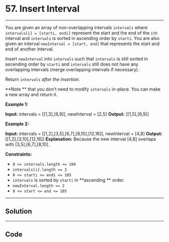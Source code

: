 # 57. Insert Interval

---

You are given an array of non-overlapping intervals `intervals` where `intervals[i] = [starti, endi]` represent the start and the end of the `ith` interval and `intervals` is sorted in ascending order by `starti`. You are also given an interval `newInterval = [start, end]` that represents the start and end of another interval.

Insert `newInterval` into `intervals` such that `intervals` is still sorted in ascending order by `starti` and `intervals` still does not have any overlapping intervals (merge overlapping intervals if necessary).

Return `intervals` _after the insertion_.

**Note ** that you don't need to modify `intervals` in-place. You can make a new array and return it.

 

**Example 1:**


**Input:** intervals = [[1,3],[6,9]], newInterval = [2,5]
**Output:** [[1,5],[6,9]]


**Example 2:**


**Input:** intervals = [[1,2],[3,5],[6,7],[8,10],[12,16]], newInterval = [4,8]
**Output:** [[1,2],[3,10],[12,16]]
**Explanation:** Because the new interval [4,8] overlaps with [3,5],[6,7],[8,10].


 

**Constraints:**

  * `0 <= intervals.length <= 104`
  * `intervals[i].length == 2`
  * `0 <= starti <= endi <= 105`
  * `intervals` is sorted by `starti` in **ascending ** order.
  * `newInterval.length == 2`
  * `0 <= start <= end <= 105`

---

## Solution



---

## Code
```python


```